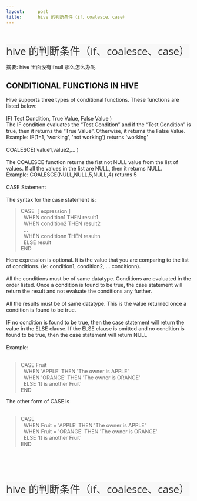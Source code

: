 ```yaml
---
layout:     post
title:      hive 的判断条件（if、coalesce、case）
---
```

<div id="article_content" class="article_content clearfix csdn-tracking-statistics" data-pid="blog" data-mod="popu_307" data-dsm="post">
								            <link rel="stylesheet" href="https://csdnimg.cn/release/phoenix/template/css/ck_htmledit_views-f76675cdea.css">
						<div class="htmledit_views" id="content_views">
                
<br><br><span style="color:rgb(51,51,51);font-family:'Pingfang SC', STHeiti, 'Lantinghei SC', 'Open Sans', Arial, 'Hiragino Sans GB', 'Microsoft YaHei', 'WenQuanYi Micro Hei', SimSun, sans-serif;font-size:28px;background-color:rgb(248,248,248);">hive 的判断条件（if、coalesce、case）</span><br><div class="blog-abstract">摘要: hive 里面没有ifnull 那么怎么办呢</div>
<div class="blog-body" id="blogBody">
<div class="BlogContent"><span id="OSC_h2_1"></span><span style="font-size:16px;background-color:rgb(248,248,248);"></span>
<h2 id="h2_0">CONDITIONAL FUNCTIONS IN HIVE</h2>
<p>Hive supports three types of conditional functions. These functions are listed below:<br><br><span>IF( Test Condition, True Value, False Value ) </span><br>
The IF condition evaluates the “Test Condition” and if the “Test Condition” is true, then it returns the “True Value”. Otherwise, it returns the False Value.<br>
Example: IF(1=1, 'working', 'not working') returns 'working'<br><br><span>COALESCE( value1,value2,... )</span><br><br>
The COALESCE function returns the fist not NULL value from the list of values. If all the values in the list are NULL, then it returns NULL.<br>
Example: COALESCE(NULL,NULL,5,NULL,4) returns 5<br><br><span>CASE Statement</span><br><br>
The syntax for the case statement is:<br></p>
<blockquote>CASE  [ expression ] <br>
  WHEN condition1 THEN result1 <br>
  WHEN condition2 THEN result2 <br>
  ... <br>
  WHEN conditionn THEN resultn <br>
  ELSE result <br>
END</blockquote>
<p>Here expression is optional. It is the value that you are comparing to the list of conditions. (ie: condition1, condition2, ... conditionn).<br><br>
All the conditions must be of same datatype. Conditions are evaluated in the order listed. Once a condition is found to be true, the case statement will return the result and not evaluate the conditions any further.<br><br>
All the results must be of same datatype. This is the value returned once a condition is found to be true.<br><br>
IF no condition is found to be true, then the case statement will return the value in the ELSE clause. If the ELSE clause is omitted and no condition is found to be true, then the case statement will return NULL<br><br>
Example: <br><br></p>
<blockquote>CASE Fruit <br>
  WHEN 'APPLE' THEN 'The owner is APPLE' <br>
  WHEN 'ORANGE' THEN 'The owner is ORANGE' <br>
  ELSE 'It is another Fruit' <br>
END</blockquote>
<p>The other form of CASE is<br><br></p>
<blockquote>CASE  <br>
  WHEN Fruit = 'APPLE' THEN 'The owner is APPLE' <br>
  WHEN Fruit = 'ORANGE' THEN 'The owner is ORANGE' <br>
  ELSE 'It is another Fruit' <br>
END</blockquote>
<p><br></p>
<p><br></p>
</div>
</div>
<br><div><span style="color:rgb(51,51,51);font-family:'Pingfang SC', STHeiti, 'Lantinghei SC', 'Open Sans', Arial, 'Hiragino Sans GB', 'Microsoft YaHei', 'WenQuanYi Micro Hei', SimSun, sans-serif;font-size:28px;background-color:rgb(248,248,248);">hive
 的判断条件（if、coalesce、case）</span></div>
            </div>
                </div>